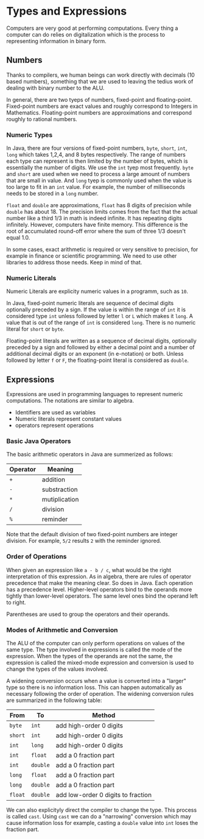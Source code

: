 # Types and Expressions
Computers are very good at performing computations. Every thing a computer can do relies on digitalization which is the process to representing information in binary form.

## Numbers
Thanks to compilers, we human beings can work directly with decimals (10 based numbers), something that we are used to leaving the tedius work of dealing with binary number to the ALU.

In general, there are two tyeps of numbers, fixed-point and floating-point. Fixed-point numbers are exact values and roughly correspond to Integers in Mathematics. Floating-point numbers are approximations and correspond roughly to rational numbers.

### Numeric Types
In Java, there are four versions of fixed-point numbers, `byte`, `short`, `int`, `long` which takes 1,2,4, and 8 bytes respectively. The range of numbers each type can represent is then limited by the number of bytes, which is essentially the number of digits. We use the `int` tyep most frequently. `byte` and `short` are used when we need to process a large amount of numbers that are small in value. And `long` tyep is commonly used when the value is too large to fit in an `int` value. For example, the number of milliseconds needs to be stored in a `long` number.

`float` and `double` are approximations, `float` has 8 digits of precision while `double` has about 18. The precision limits comes from the fact that the actual number like a third 1/3 in math is indeed infinite. It has repeating digits infinitely. However, computers have finite memory. This difference is the root of accumulated round-off error where the sum of three 1/3 doesn't equal 1.0.

In some cases, exact arithmetic is required or very sensitive to precision, for example in finance or scientific programming. We need to use other libraries to address those needs. Keep in mind of that.

### Numeric Literals
Numeric Literals are explicity numeric values in a programm, such as `10`.

In Java, fixed-point numeric literals are sequence of decimal digits optionally preceded by a sign. If the value is within the range of `int` it is considered type `int` unless followed by letter `l` or `L` which makes it `long`. A value that is out of the range of `int` is considered `long`. There is no numeric literal for `short` or `byte`.

Floating-point literals are written as a sequence of decimal digits, optionally preceded by a sign and followed by either a decimal point and a number of additional decimal digits or an exponent (in e-notation) or both. Unless followed by letter `f` or `F`, the floating-point literal is considered as `double`.

## Expressions
Expressions are used in programming languages to represent numeric computations. The notations are similar to algebra.
- Identifiers are used as variables
- Numeric literals represent constant values
- operators represent operations

### Basic Java Operators
The basic arithmetic operators in Java are summerized as follows:

| Operator | Meaning       |
| -------- | -------       |
| `+`      | addition      |
| `-`      | substraction  |
| `*`      | mutiplication |
| `/`      | division      |
| `%`      | reminder      |

Note that the default division of two fixed-point numbers are integer division. For example, `5/2` results `2` with the reminder ignored.

### Order of Operations
When given an expression like `a - b / c`, what would be the right interpretation of this expression. As in algebra, there are rules of operator precedence that make the meaning clear. So does in Java. Each operation has a precedence level. Higher-level operators bind to the operands more tightly than lower-level operators. The same level ones bind the operand left to right.

Parentheses are used to group the operators and their operands.

### Modes of Arithmetic and Conversion
The ALU of the computer can only perform operations on values of the same type. The type involved in expressions is called the mode of the expression. When the types of the operands are not the same, the expression is called the mixed-mode expression and conversion is used to change the types of the values involved.

A widening conversion occurs when a value is converted into a "larger" type so there is no information loss. This can happen automatically as necessary following the order of operation. The widening conversion rules are summarized in the following table:

| From | To       | Method |
| -------- | ------- | ---- |
| `byte`     | `int`    | add high-order 0 digits
| `short`    | `int`    | add high-order 0 digits
| `int`      | `long`   | add high-order 0 digits
| `int`      | `float`  | add a 0 fraction part
| `int`      | `double` | add a 0 fraction part
| `long`     | `float`  | add a 0 fraction part
| `long`     | `double` | add a 0 fraction part
| `float`    | `double` | add low-order 0 digits to fraction

We can also explicityly direct the compiler to change the type. This process is called `cast`. Using `cast` we can do a "narrowing" conversion which may cause information loss for example, casting a `double` value into `int` loses the fraction part.